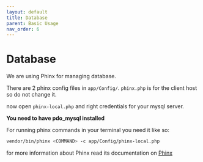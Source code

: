 ```yaml
---
layout: default
title: Database
parent: Basic Usage
nav_order: 6
---
```

# Database
We are using Phinx for managing database.

There are 2 phinx config files in ```app/Config/```.
```phinx.php``` is for the client host so do not change it.

now open ```phinx-local.php``` and right credentials for your mysql server.

**You need to have pdo_mysql installed**

For running phinx commands in your terminal you need it like so:

```bash
vendor/bin/phinx <COMMAND> -c app/Config/phinx-local.php
```

for more information about Phinx read its documentation on 
[Phinx](https://book.cakephp.org/phinx/0/en/intro.html)
